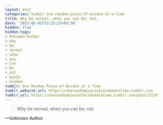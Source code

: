```yaml
---
layout: post
categories: tumblr one-random-piece-of-wisdom-at-a-time
title: Why be normal, when you can be; not.
date: '2012-05-01T23:22:23+09:30'
hidden: true
hidden-tags:
- Unknown-Author
- why
- be
- normal
- when
- you
- can
- be
- not
- quote
- wisdom
tumblr: One Random Piece of Wisdom at a Time
tumblr_website_url: https://onerandompieceofwisdomatatime.tumblr.com
tumblr_url: https://onerandompieceofwisdomatatime.tumblr.com/post/22191650915/why-be-normal-when-you-can-be-not
---
```

> Why be normal, when you can be; not.

—Unknown Author
